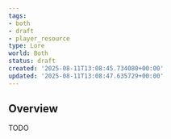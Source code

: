 ```yaml
---
tags:
- both
- draft
- player_resource
type: Lore
world: Both
status: draft
created: '2025-08-11T13:08:45.734080+00:00'
updated: '2025-08-11T13:08:47.635729+00:00'
---
```



## Overview

TODO
